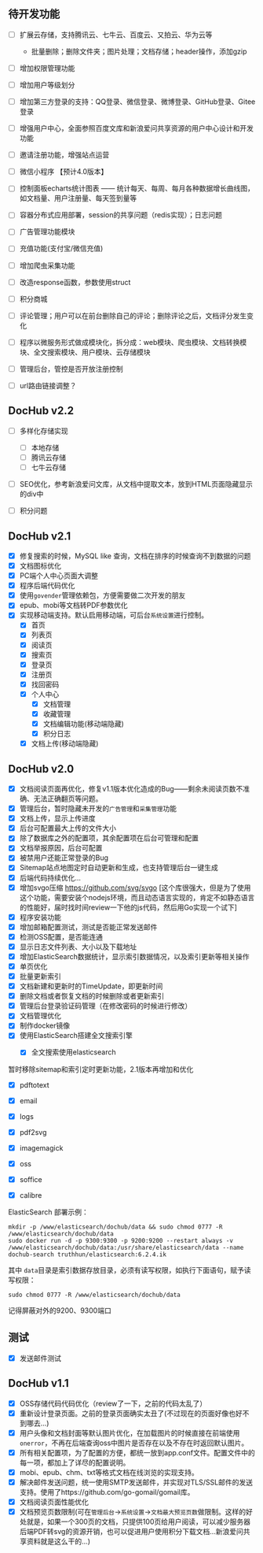 ## 待开发功能

- [ ] 扩展云存储，支持腾讯云、七牛云、百度云、又拍云、华为云等
    - 批量删除；删除文件夹；图片处理；文档存储；header操作，添加gzip
- [ ] 增加权限管理功能
- [ ] 增加用户等级划分
- [ ] 增加第三方登录的支持：QQ登录、微信登录、微博登录、GitHub登录、Gitee登录
- [ ] 增强用户中心，全面参照百度文库和新浪爱问共享资源的用户中心设计和开发功能
- [ ] 邀请注册功能，增强站点运营
- [ ] 微信小程序 【预计4.0版本】
- [ ] 控制面板echarts统计图表 —— 统计每天、每周、每月各种数据增长曲线图，如文档量、用户注册量、每天签到量等
- [ ] 容器分布式应用部署，session的共享问题（redis实现）；日志问题
- [ ] 广告管理功能模块
- [ ] 充值功能(支付宝/微信充值)
- [ ] 增加爬虫采集功能
- [ ] 改造response函数，参数使用struct
- [ ] 积分商城
- [ ] 评论管理；用户可以在前台删除自己的评论；删除评论之后，文档评分发生变化
- [ ] 程序以微服务形式做成模块化，拆分成：web模块、爬虫模块、文档转换模块、全文搜索模块、用户模块、云存储模块
- [ ] 管理后台，管控是否开放注册控制
- [ ] url路由链接调整？


## DocHub v2.2
- [ ] 多样化存储实现
    - [ ] 本地存储
    - [ ] 腾讯云存储
    - [ ] 七牛云存储
- [ ] SEO优化，参考新浪爱问文库，从文档中提取文本，放到HTML页面隐藏显示的div中
- [ ] 积分问题


## DocHub v2.1

- [x] 修复搜索的时候，MySQL like 查询，文档在排序的时候查询不到数据的问题
- [x] 文档图标优化 
- [x] PC端个人中心页面大调整
- [x] 程序后端代码优化
- [x] 使用`govender`管理依赖包，方便需要做二次开发的朋友
- [x] epub、mobi等文档转PDF参数优化
- [x] 实现移动端支持。默认启用移动端，可后台`系统设置`进行控制。
    - [x] 首页
    - [x] 列表页
    - [x] 阅读页
    - [x] 搜索页
    - [x] 登录页
    - [x] 注册页
    - [x] 找回密码
    - [x] 个人中心
        - [x] 文档管理
        - [x] 收藏管理
        - [x] 文档编辑功能(移动端隐藏)
        - [x] 积分日志
    - [x] 文档上传(移动端隐藏)

## DocHub v2.0


- [x] 文档阅读页面再优化，修复v1.1版本优化造成的Bug——剩余未阅读页数不准确、无法正确翻页等问题。
- [x] 管理后台，暂时隐藏未开发的`广告管理`和`采集管理`功能
- [x] 文档上传，显示上传进度
- [x] 后台可配置最大上传的文件大小
- [x] 除了数据库之外的配置项，其余配置项在后台可管理和配置
- [x] 文档举报原因，后台可配置
- [x] 被禁用户还能正常登录的Bug
- [x] Sitemap站点地图定时自动更新和生成，也支持管理后台一键生成
- [x] 后端代码持续优化...
- [x] 增加svgo压缩 https://github.com/svg/svgo [这个库很强大，但是为了使用这个功能，需要安装个nodejs环境，而且动态语言实现的，肯定不如静态语言的性能好，届时找时间review一下他的js代码，然后用Go实现一个试下]
- [x] 程序安装功能
- [x] 增加邮箱配置测试，测试是否能正常发送邮件
- [x] 检测OSS配置，是否能连通
- [x] 显示日志文件列表、大小以及下载地址
- [x] 增加ElasticSearch数据统计，显示索引数据情况，以及索引更新等相关操作
- [x] 单页优化
- [x] 批量更新索引
- [x] 文档新建和更新时的TimeUpdate，即更新时间
- [x] 删除文档或者恢复文档的时候删除或者更新索引
- [x] 管理后台登录验证码管理（在修改密码的时候进行修改）
- [x] 文档管理优化
- [x] 制作docker镜像
- [x] 使用ElasticSearch搭建全文搜索引擎
    - [x] 全文搜索使用elasticsearch
    
    
暂时移除sitemap和索引定时更新功能，2.1版本再增加和优化

- [x] pdftotext
- [x] email
- [x] logs
- [x] pdf2svg
- [x] imagemagick
- [x] oss
- [x] soffice
- [x] calibre


ElasticSearch 部署示例：

```
mkdir -p /www/elasticsearch/dochub/data && sudo chmod 0777 -R /www/elasticsearch/dochub/data
sudo docker run -d -p 9300:9300 -p 9200:9200 --restart always -v /www/elasticsearch/dochub/data:/usr/share/elasticsearch/data --name dochub-search truthhun/elasticsearch:6.2.4.ik
```
其中 `data`目录是索引数据存放目录，必须有读写权限，如执行下面语句，赋予读写权限：
```
sudo chmod 0777 -R /www/elasticsearch/dochub/data
```

记得屏蔽对外的9200、9300端口

## 测试
- [x] 发送邮件测试


## DocHub v1.1
- [x] OSS存储代码代码优化（review了一下，之前的代码太乱了）
- [x] 重新设计登录页面。之前的登录页面确实太丑了(不过现在的页面好像也好不到哪去...)
- [x] 用户头像和文档封面等默认图片优化，在加载图片的时候直接在前端使用`onerror`，不再在后端查询oss中图片是否存在以及不存在时返回默认图片。
- [x] 所有相关配置项，为了配置的方便，都统一放到app.conf文件。配置文件中的每一项，都加上了详尽的配置说明。
- [x] mobi、epub、chm、txt等格式文档在线浏览的实现支持。
- [x] 解决邮件发送问题，统一使用SMTP发送邮件，并实现对TLS/SSL邮件的发送支持。使用了https://github.com/go-gomail/gomail库。
- [x] 文档阅读页面性能优化
- [x] 文档预览页数限制(可在`管理后台`->`系统设置`->`文档最大预览页数`做限制。这样的好处就是，如果一个300页的文档，只提供100页给用户阅读，可以减少服务器后端PDF转svg的资源开销，也可以促进用户使用积分下载文档...新浪爱问共享资料就是这么干的...)